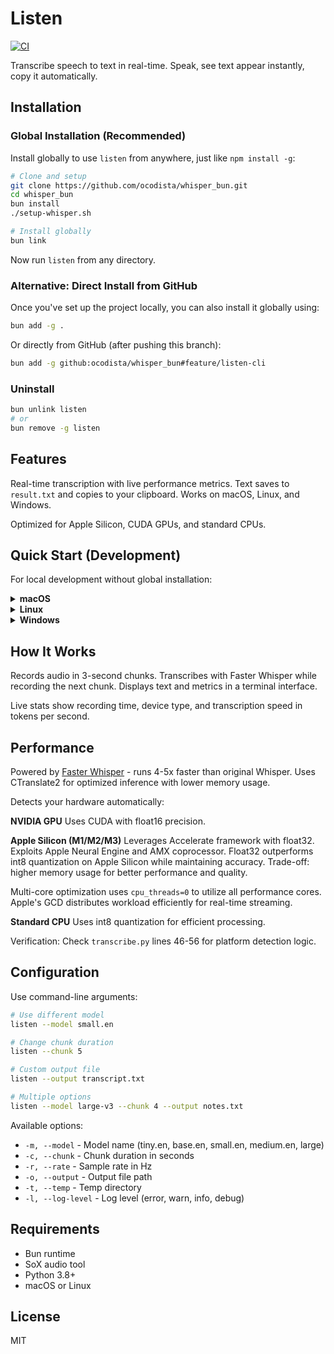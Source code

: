 # Listen

[![CI](https://github.com/ocodista/whisper_bun/actions/workflows/ci.yml/badge.svg)](https://github.com/ocodista/whisper_bun/actions/workflows/ci.yml)

Transcribe speech to text in real-time. Speak, see text appear instantly, copy it automatically.

## Installation

### Global Installation (Recommended)

Install globally to use `listen` from anywhere, just like `npm install -g`:

```bash
# Clone and setup
git clone https://github.com/ocodista/whisper_bun.git
cd whisper_bun
bun install
./setup-whisper.sh

# Install globally
bun link
```

Now run `listen` from any directory.

### Alternative: Direct Install from GitHub

Once you've set up the project locally, you can also install it globally using:

```bash
bun add -g .
```

Or directly from GitHub (after pushing this branch):

```bash
bun add -g github:ocodista/whisper_bun#feature/listen-cli
```

### Uninstall

```bash
bun unlink listen
# or
bun remove -g listen
```

## Features

Real-time transcription with live performance metrics. Text saves to `result.txt` and copies to your clipboard. Works on macOS, Linux, and Windows.

Optimized for Apple Silicon, CUDA GPUs, and standard CPUs.

## Quick Start (Development)

For local development without global installation:

<details>
<summary><strong>macOS</strong></summary>

### Prerequisites

1. **Install Bun** ([https://bun.sh](https://bun.sh))
   ```bash
   curl -fsSL https://bun.sh/install | bash
   ```

2. **Install SoX** ([http://sox.sourceforge.net](http://sox.sourceforge.net))
   ```bash
   brew install sox
   ```

3. **Install Python 3.8+** (usually pre-installed on macOS)
   ```bash
   python3 --version
   ```
   If not installed: `brew install python3`

### Setup and Run

```bash
bun install
./setup-whisper.sh
bun run start
```

Press `Ctrl+C` to stop. Find your transcription in `result.txt` or paste from clipboard.

</details>

<details>
<summary><strong>Linux</strong></summary>

### Prerequisites

1. **Install Bun** ([https://bun.sh](https://bun.sh))
   ```bash
   curl -fsSL https://bun.sh/install | bash
   ```

2. **Install SoX**

   **Ubuntu/Debian:**
   ```bash
   sudo apt-get update
   sudo apt-get install sox libsox-fmt-all
   ```

   **Fedora/RHEL:**
   ```bash
   sudo dnf install sox
   ```

   **Arch:**
   ```bash
   sudo pacman -S sox
   ```

3. **Install Python 3.8+**

   **Ubuntu/Debian:**
   ```bash
   sudo apt-get install python3 python3-pip python3-venv
   ```

   **Fedora/RHEL:**
   ```bash
   sudo dnf install python3 python3-pip
   ```

   **Arch:**
   ```bash
   sudo pacman -S python python-pip
   ```

### Setup and Run

```bash
bun install
./setup-whisper.sh
bun run start
```

Press `Ctrl+C` to stop. Find your transcription in `result.txt` or paste from clipboard.

</details>

<details>
<summary><strong>Windows</strong></summary>

### Prerequisites

1. **Install Bun** ([https://bun.sh](https://bun.sh))
   ```powershell
   powershell -c "irm bun.sh/install.ps1 | iex"
   ```

2. **Install SoX** ([http://sox.sourceforge.net](http://sox.sourceforge.net))
   - Download from [SourceForge](https://sourceforge.net/projects/sox/files/sox/)
   - Or use Chocolatey:
     ```powershell
     choco install sox.portable
     ```
   - Or use Scoop:
     ```powershell
     scoop install sox
     ```

3. **Install Python 3.8+** ([https://www.python.org/downloads](https://www.python.org/downloads))
   - Download and install from official website
   - Make sure to check "Add Python to PATH" during installation

### Setup and Run

```bash
bun install
bash setup-whisper.sh
bun run start
```

Press `Ctrl+C` to stop. Find your transcription in `result.txt` or paste from clipboard.

**Note:** On Windows, you may need to run commands in Git Bash or WSL for the setup script to work properly.

</details>

## How It Works

Records audio in 3-second chunks. Transcribes with Faster Whisper while recording the next chunk. Displays text and metrics in a terminal interface.

Live stats show recording time, device type, and transcription speed in tokens per second.

## Performance

Powered by [Faster Whisper](https://github.com/SYSTRAN/faster-whisper) - runs 4-5x faster than original Whisper. Uses CTranslate2 for optimized inference with lower memory usage.

Detects your hardware automatically:

**NVIDIA GPU**
Uses CUDA with float16 precision.

**Apple Silicon (M1/M2/M3)**
Leverages Accelerate framework with float32. Exploits Apple Neural Engine and AMX coprocessor. Float32 outperforms int8 quantization on Apple Silicon while maintaining accuracy. Trade-off: higher memory usage for better performance and quality.

Multi-core optimization uses `cpu_threads=0` to utilize all performance cores. Apple's GCD distributes workload efficiently for real-time streaming.

**Standard CPU**
Uses int8 quantization for efficient processing.

Verification: Check `transcribe.py` lines 46-56 for platform detection logic.

## Configuration

Use command-line arguments:

```bash
# Use different model
listen --model small.en

# Change chunk duration
listen --chunk 5

# Custom output file
listen --output transcript.txt

# Multiple options
listen --model large-v3 --chunk 4 --output notes.txt
```

Available options:
- `-m, --model` - Model name (tiny.en, base.en, small.en, medium.en, large)
- `-c, --chunk` - Chunk duration in seconds
- `-r, --rate` - Sample rate in Hz
- `-o, --output` - Output file path
- `-t, --temp` - Temp directory
- `-l, --log-level` - Log level (error, warn, info, debug)

## Requirements

- Bun runtime
- SoX audio tool
- Python 3.8+
- macOS or Linux

## License

MIT
